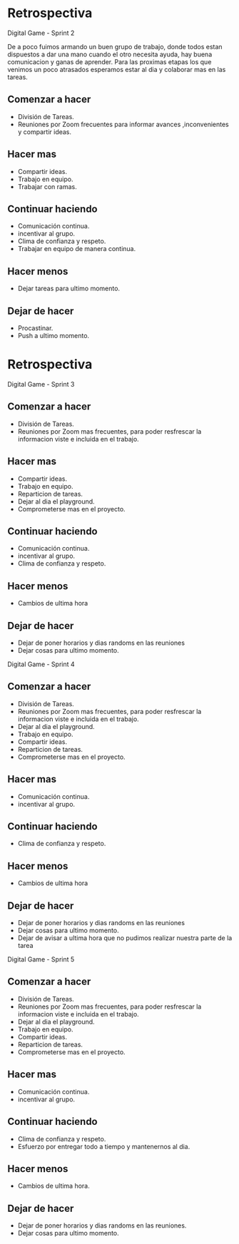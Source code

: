 # Retrospectiva 
Digital Game - Sprint 2

De a poco fuimos armando un buen grupo de trabajo, donde todos estan dispuestos a dar una mano cuando el otro necesita ayuda, hay buena comunicacion y ganas de aprender.
Para las proximas etapas los que venimos un poco atrasados esperamos estar al dia y colaborar mas en las tareas.
 
## Comenzar a hacer

* División de Tareas.
* Reuniones por Zoom frecuentes para informar avances ,inconvenientes y compartir ideas.

## Hacer mas

* Compartir ideas.
* Trabajo en equipo.
* Trabajar con ramas. 

## Continuar haciendo

* Comunicación continua.
* incentivar al grupo.
* Clima de confianza y respeto.
* Trabajar en equipo de manera continua.

## Hacer menos

* Dejar tareas para ultimo momento.

## Dejar de hacer

* Procastinar.
* Push a ultimo momento. 
 
# Retrospectiva 

Digital Game - Sprint 3
 
## Comenzar a hacer

* División de Tareas.
* Reuniones por Zoom mas frecuentes, para poder resfrescar la informacion viste e incluida en el trabajo.

## Hacer mas

* Compartir ideas.
* Trabajo en equipo.
* Reparticion de tareas.
* Dejar al dia el playground.
* Comprometerse mas en el proyecto. 

## Continuar haciendo

* Comunicación continua.
* incentivar al grupo.
* Clima de confianza y respeto.

## Hacer menos

* Cambios de ultima hora

## Dejar de hacer

* Dejar de poner horarios y dias randoms en las reuniones
* Dejar cosas para ultimo momento.  

Digital Game - Sprint 4
 
## Comenzar a hacer

* División de Tareas.
* Reuniones por Zoom mas frecuentes, para poder resfrescar la informacion viste e incluida en el trabajo.
* Dejar al dia el playground.
* Trabajo en equipo.
* Compartir ideas.
* Reparticion de tareas.
* Comprometerse mas en el proyecto. 

## Hacer mas

* Comunicación continua.
* incentivar al grupo.

## Continuar haciendo

* Clima de confianza y respeto.

## Hacer menos

* Cambios de ultima hora

## Dejar de hacer

* Dejar de poner horarios y dias randoms en las reuniones
* Dejar cosas para ultimo momento.  
* Dejar de avisar a ultima hora que no pudimos realizar nuestra parte de la tarea

Digital Game - Sprint 5
 
## Comenzar a hacer

* División de Tareas.
* Reuniones por Zoom mas frecuentes, para poder resfrescar la informacion viste e incluida en el trabajo.
* Dejar al dia el playground.
* Trabajo en equipo.
* Compartir ideas.
* Reparticion de tareas.
* Comprometerse mas en el proyecto. 

## Hacer mas

* Comunicación continua.
* incentivar al grupo.

## Continuar haciendo

* Clima de confianza y respeto.
* Esfuerzo por entregar todo a tiempo y mantenernos al dia. 

## Hacer menos

* Cambios de ultima hora.

## Dejar de hacer

* Dejar de poner horarios y dias randoms en las reuniones.
* Dejar cosas para ultimo momento. 